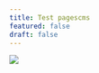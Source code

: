 ```yaml
---
title: Test pagescms
featured: false
draft: false
---
```

![](blob:https://app.pagescms.org/23701ad5-37bc-4a33-9f0b-87b8129b449c)